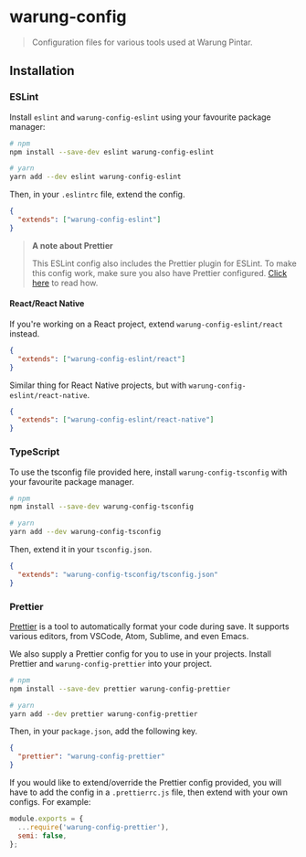 # warung-config

> Configuration files for various tools used at Warung Pintar.

## Installation

### ESLint

Install `eslint` and `warung-config-eslint` using your favourite package manager:

```bash
# npm
npm install --save-dev eslint warung-config-eslint

# yarn
yarn add --dev eslint warung-config-eslint
```

Then, in your `.eslintrc` file, extend the config.

```json
{
  "extends": ["warung-config-eslint"]
}
```

> **A note about Prettier**
>
> This ESLint config also includes the Prettier plugin for ESLint. To make this config work, make sure you also have Prettier configured. [Click here](#prettier) to read how.

#### React/React Native

If you're working on a React project, extend `warung-config-eslint/react` instead.

```json
{
  "extends": ["warung-config-eslint/react"]
}
```

Similar thing for React Native projects, but with `warung-config-eslint/react-native`.

```json
{
  "extends": ["warung-config-eslint/react-native"]
}
```

### TypeScript

To use the tsconfig file provided here, install `warung-config-tsconfig` with your favourite package manager.

```bash
# npm
npm install --save-dev warung-config-tsconfig

# yarn
yarn add --dev warung-config-tsconfig
```

Then, extend it in your `tsconfig.json`.

```json
{
  "extends": "warung-config-tsconfig/tsconfig.json"
}
```

### Prettier

[Prettier](https://prettier.io) is a tool to automatically format your code during save. It supports various editors, from VSCode, Atom, Sublime, and even Emacs.

We also supply a Prettier config for you to use in your projects. Install Prettier and `warung-config-prettier` into your project.

```bash
# npm
npm install --save-dev prettier warung-config-prettier

# yarn
yarn add --dev prettier warung-config-prettier
```

Then, in your `package.json`, add the following key.

```json
{
  "prettier": "warung-config-prettier"
}
```

If you would like to extend/override the Prettier config provided, you will have to add the config in a `.prettierrc.js` file, then extend with your own configs. For example:

```js
module.exports = {
  ...require('warung-config-prettier'),
  semi: false,
};
```

